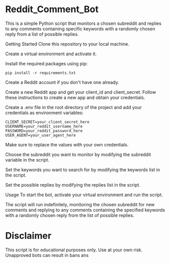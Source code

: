# Reddit_Comment_Bot

This is a simple Python script that monitors a chosen subreddit and replies to any comments containing specific keywords with a randomly chosen reply from a list of possible replies.

Getting Started
Clone this repository to your local machine.

Create a virtual environment and activate it.

Install the required packages using pip:

````pip install -r requirements.txt````


Create a Reddit account if you don't have one already.

Create a new Reddit app and get your client_id and client_secret. Follow these instructions to create a new app and obtain your credentials.

Create a .env file in the root directory of the project and add your credentials as environment variables:

```CLIENT_ID=your_client_id_here
CLIENT_SECRET=your_client_secret_here
USERNAME=your_reddit_username_here
PASSWORD=your_reddit_password_here
USER_AGENT=your_user_agent_here
```
Make sure to replace the values with your own credentials.

Choose the subreddit you want to monitor by modifying the subreddit variable in the script.

Set the keywords you want to search for by modifying the keywords list in the script.

Set the possible replies by modifying the replies list in the script.

Usage
To start the bot, activate your virtual environment and run the script.

The script will run indefinitely, monitoring the chosen subreddit for new comments and replying to any comments containing the specified keywords with a randomly chosen reply from the list of possible replies.

# Disclaimer
This script is for educational purposes only. Use at your own risk. Unapproved bots can result in bans ans 